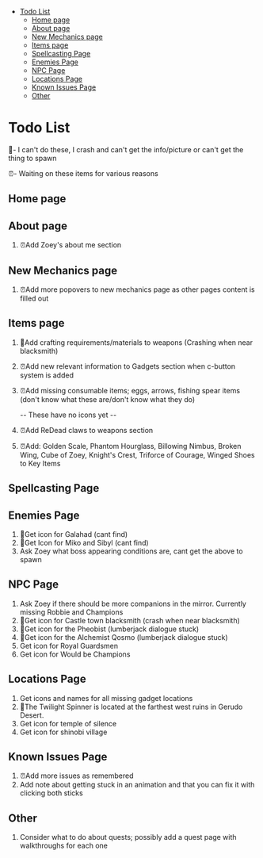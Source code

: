 - [Todo List](#todo-list)
  - [Home page](#home-page)
  - [About page](#about-page)
  - [New Mechanics page](#new-mechanics-page)
  - [Items page](#items-page)
  - [Spellcasting Page](#spellcasting-page)
  - [Enemies Page](#enemies-page)
  - [NPC Page](#npc-page)
  - [Locations Page](#locations-page)
  - [Known Issues Page](#known-issues-page)
  - [Other](#other)

# Todo List
🚩- I can't do these, I crash and can't get the info/picture or can't get the thing to spawn

⏰- Waiting on these items for various reasons

## Home page
   
## About page
1. ⏰Add Zoey's about me section

## New Mechanics page 
1. ⏰Add more popovers to new mechanics page as other pages content is filled out

## Items page
1. 🚩Add crafting requirements/materials to weapons (Crashing when near blacksmith)
2. ⏰Add new relevant information to Gadgets section when c-button system is added
3. ⏰Add missing consumable items; eggs, arrows, fishing spear items (don't know what these are/don't know what they do)
   
   -- These have no icons yet --
4. ⏰Add ReDead claws to weapons section
5. ⏰Add: Golden Scale, Phantom Hourglass, Billowing Nimbus, Broken Wing, Cube of Zoey, Knight's Crest, Triforce of Courage, Winged Shoes to Key Items

## Spellcasting Page

## Enemies Page
1. 🚩Get icon for Galahad (cant find)
2. 🚩Get Icon for Miko and Sibyl (cant find)
3. Ask Zoey what boss appearing conditions are, cant get the above to spawn

## NPC Page
1. Ask Zoey if there should be more companions in the mirror. Currently missing Robbie and Champions
2. 🚩Get icon for Castle town blacksmith (crash when near blacksmith)
3. 🚩Get icon for the Pheobist (lumberjack dialogue stuck)
4. 🚩Get icon for the Alchemist Qosmo (lumberjack dialogue stuck)
5.  Get icon for Royal Guardsmen 
6.  Get icon for Would be Champions

## Locations Page
1. Get icons and names for all missing gadget locations
2. 🚩The Twilight Spinner is located at the farthest west ruins in Gerudo Desert.
3. Get icon for temple of silence
4. Get icon for shinobi village

## Known Issues Page
1. ⏰Add more issues as remembered
2. Add note about getting stuck in an animation and that you can fix it with clicking both sticks

## Other
1. Consider what to do about quests; possibly add a quest page with walkthroughs for each one